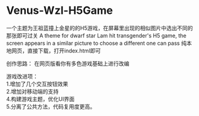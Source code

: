 # Venus-Wzl-H5Game

一个主题为王祖蓝撞上金星的的H5游戏，在屏幕里出现的相似图片中选出不同的那张即可过关
A theme for dwarf star Lam hit transgender's H5 game, the screen appears in a similar picture to choose a different one can pass 纯本地网页，直接下载，打开index.html即可

创作思路： 在网页版看你有多色游戏基础上进行改编

游戏改进项：<br/> 1.增加了几个交互按钮效果<br/>
2.增加对移动端的支持<br/>
4.构建游戏主题，优化UI界面<br/>
5.分离了公共方法，代码复用度更高。<br/>
